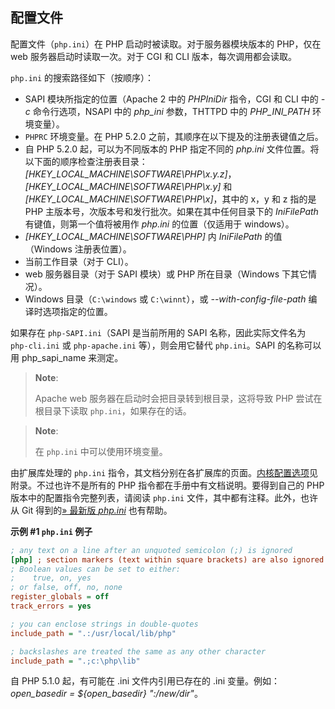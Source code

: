 配置文件
--------

配置文件（`php.ini`）在 PHP 启动时被读取。对于服务器模块版本的 PHP，仅在
web 服务器启动时读取一次。对于 CGI 和 CLI 版本，每次调用都会读取。

`php.ini` 的搜索路径如下（按顺序）：

-   <span class="simpara"> SAPI 模块所指定的位置（Apache 2 中的
    *PHPIniDir* 指令，CGI 和 CLI 中的 *-c* 命令行选项，NSAPI 中的
    *php\_ini* 参数，THTTPD 中的 *PHP\_INI\_PATH* 环境变量）。 </span>
-   <span class="simpara"> `PHPRC` 环境变量。在 PHP 5.2.0
    之前，其顺序在以下提及的注册表键值之后。 </span>
-   <span class="simpara"> 自 PHP 5.2.0 起，可以为不同版本的 PHP
    指定不同的 *php.ini*
    文件位置。将以下面的顺序检查注册表目录：*\[HKEY\_LOCAL\_MACHINE\\SOFTWARE\\PHP\\x.y.z\]*，*\[HKEY\_LOCAL\_MACHINE\\SOFTWARE\\PHP\\x.y\]*
    和 *\[HKEY\_LOCAL\_MACHINE\\SOFTWARE\\PHP\\x\]*，其中的 x，y 和 z
    指的是 PHP 主版本号，次版本号和发行批次。如果在其中任何目录下的
    *IniFilePath* 有键值，则第一个值将被用作 *php.ini* 的位置（仅适用于
    windows）。 </span>
-   <span class="simpara"> *\[HKEY\_LOCAL\_MACHINE\\SOFTWARE\\PHP\]* 内
    *IniFilePath* 的值（Windows 注册表位置）。 </span>
-   <span class="simpara"> 当前工作目录（对于 CLI）。 </span>
-   <span class="simpara"> web 服务器目录（对于 SAPI 模块）或 PHP
    所在目录（Windows 下其它情况）。 </span>
-   <span class="simpara"> Windows 目录（`C:\windows` 或
    `C:\winnt`），或 *--with-config-file-path* 编译时选项指定的位置。
    </span>

如果存在 `php-SAPI.ini`（SAPI 是当前所用的 SAPI 名称，因此实际文件名为
`php-cli.ini` 或 `php-apache.ini` 等），则会用它替代 `php.ini`。SAPI
的名称可以用 <span class="function">php\_sapi\_name</span> 来测定。

> **Note**:
>
> Apache web 服务器在启动时会把目录转到根目录，这将导致 PHP
> 尝试在根目录下读取 `php.ini`，如果存在的话。

> **Note**:
>
> 在 `php.ini` 中可以使用环境变量。

由扩展库处理的 `php.ini`
指令，其文档分别在各扩展库的页面。<a href="/ini.html" class="link">内核配置选项</a>见附录。不过也许不是所有的
PHP 指令都在手册中有文档说明。要得到自己的 PHP
版本中的配置指令完整列表，请阅读 `php.ini`
文件，其中都有注释。此外，也许从 Git
得到的<a href="https://git.php.net/?p=php-src.git;a=blob;f=php.ini-production;hb=HEAD" class="link external">» 最新版 <var class="filename">php.ini</var></a>
也有帮助。

**示例 \#1 `php.ini` 例子**

``` ini
; any text on a line after an unquoted semicolon (;) is ignored
[php] ; section markers (text within square brackets) are also ignored
; Boolean values can be set to either:
;    true, on, yes
; or false, off, no, none
register_globals = off
track_errors = yes

; you can enclose strings in double-quotes
include_path = ".:/usr/local/lib/php"

; backslashes are treated the same as any other character
include_path = ".;c:\php\lib"
```

自 PHP 5.1.0 起，有可能在 .ini 文件内引用已存在的 .ini
变量。例如：*open\_basedir = ${open\_basedir} ":/new/dir"*。
